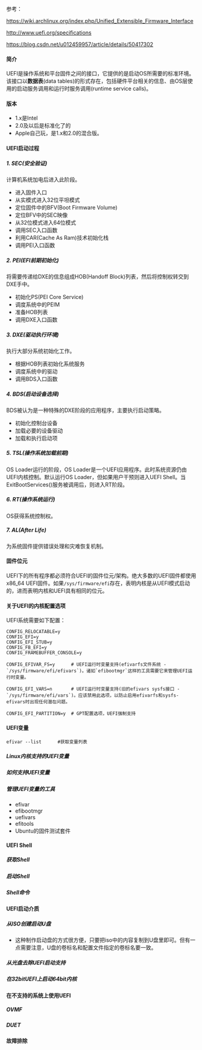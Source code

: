 参考：

https://wiki.archlinux.org/index.php/Unified_Extensible_Firmware_Interface

http://www.uefi.org/specifications

https://blog.csdn.net/u012459957/article/details/50417302

#### 简介

UEFI是操作系统和平台固件之间的接口，它提供的是启动OS所需要的标准环境。该接口以**数据表**(data tables)的形式存在，包括硬件平台相关的信息、由OS层使用的启动服务调用和运行时服务调用(runtime service calls)。

#### 版本

- 1.x是Intel
- 2.0及以后是标准化了的
- Apple自己玩，是1.x和2.0的混合版。

#### UEFI启动过程

##### 1. SEC(安全验证)

计算机系统加电后进入此阶段。

- 进入固件入口
- 从实模式进入32位平坦模式
- 定位固件中的BFV(Boot Firmware Volume)
- 定位BFV中的SEC映像
- 从32位模式进入64位模式
- 调用SEC入口函数
- 利用CAR(Cache As Ram)技术初始化栈
- 调用PEI入口函数

##### 2. PEI(EFI前期初始化)

将需要传递给DXE的信息组成HOB(Handoff Block)列表，然后将控制权转交到DXE手中。

- 初始化PS(PEI Core Service)
- 调度系统中的PEIM
- 准备HOB列表
- 调用DXE入口函数

##### 3. DXE(驱动执行环境)

执行大部分系统初始化工作。

- 根据HOB列表初始化系统服务
- 调度系统中的驱动
- 调用BDS入口函数

##### 4. BDS(启动设备选择)

BDS被认为是一种特殊的DXE阶段的应用程序，主要执行启动策略。

- 初始化控制台设备
- 加载必要的设备驱动
- 加载和执行启动项

##### 5. TSL(操作系统加载前期)

OS Loader运行的阶段，OS Loader是一个UEFI应用程序。此时系统资源仍由UEFI内核控制。默认运行OS Loader，但如果用户干预则进入UEFI Shell。当ExitBootServices()服务被调用后，则进入RT阶段。

##### 6. RT(操作系统运行)

OS获得系统控制权。

##### 7. AL(After Life)

为系统固件提供错误处理和灾难恢复机制。

#### 固件位元

UEFI下的所有程序都必须符合UEFI的固件位元/架构。绝大多数的UEFI固件都使用x86_64 UEFI固件。如果`/sys/firmware/efi`存在，表明内核是从UEFI模式启动的，进而表明内核和UEFI具有相同的位元。

#### 关于UEFI的内核配置选项

UEFI系统需要如下配置：

```
CONFIG_RELOCATABLE=y
CONFIG_EFI=y
CONFIG_EFI_STUB=y
CONFIG_FB_EFI=y
CONFIG_FRAMEBUFFER_CONSOLE=y
```

```
CONFIG_EFIVAR_FS=y		# UEFI运行时变量支持(efivarfs文件系统 - `/sys/firmware/efi/efivars`)。诸如`efibootmgr`这样的工具需要它来管理UEFI运行时变量。
```

```
CONFIG_EFI_VARS=n		# UEFI运行时变量支持(旧的efivars sysfs接口 - `/sys/firmware/efi/vars`)。应该禁用此选项，以防止启用efivarfs和sysfs-efivars时出现任何潜在问题。
```

```
CONFIG_EFI_PARTITION=y	# GPT配置选项，UEFI强制支持
```

#### UEFI变量

`efivar --list		#获取变量列表`

##### Linux内核支持的UEFI变量

##### 如何支持UEFI变量

##### 管理UEFI变量的工具

- efivar
- efibootmgr
- uefivars
- efitools
- Ubuntu的固件测试套件

#### UEFI Shell

##### 获取Shell

##### 启动Shell

##### Shell命令

#### UEFI启动介质

##### 从ISO创建启动U盘

- 这种制作启动盘的方式很方便，只要把iso中的内容复制到U盘里即可。但有一点需要注意，U盘的卷标名和配置文件指定的卷标名要一致。

##### 从光盘去除UEFI启动支持

##### 在32bitUEFI上启动64bit内核

#### 在不支持的系统上使用UEFI

##### OVMF

##### DUET

#### 故障排除

